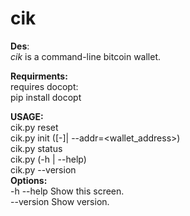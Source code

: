 cik
===
**Des**:  
*cik* is a command-line bitcoin wallet.


**Requirments:**  
requires docopt:  
	pip install docopt


**USAGE:**  
	cik.py reset  
	cik.py init ([-]| --addr=<wallet_address>)  
	cik.py status  
	cik.py (-h | --help)  
	cik.py --version  
**Options:**  
  -h --help     Show this screen.  
  --version     Show version.  
